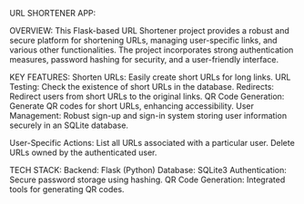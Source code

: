 URL SHORTENER APP:


OVERVIEW:
This Flask-based URL Shortener project provides a robust and secure platform for shortening URLs, managing user-specific links, and various other functionalities. 
The project incorporates strong authentication measures, password hashing for security, and a user-friendly interface.


KEY FEATURES:
Shorten URLs: Easily create short URLs for long links.
URL Testing: Check the existence of short URLs in the database.
Redirects: Redirect users from short URLs to the original links.
QR Code Generation: Generate QR codes for short URLs, enhancing accessibility.
User Management: Robust sign-up and sign-in system storing user information securely in an SQLite database.

User-Specific Actions:
List all URLs associated with a particular user.
Delete URLs owned by the authenticated user.


TECH STACK:
Backend: Flask (Python)
Database: SQLite3
Authentication: Secure password storage using hashing.
QR Code Generation: Integrated tools for generating QR codes.
